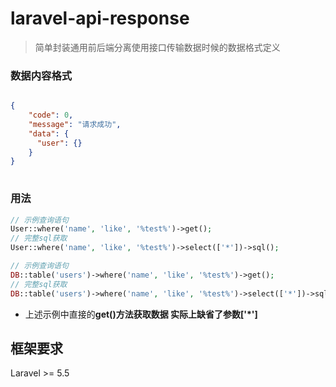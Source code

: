 # laravel-api-response

> 简单封装通用前后端分离使用接口传输数据时候的数据格式定义

### 数据内容格式

```json

{
    "code": 0,
    "message": "请求成功",
    "data": {
      "user": {}
    }
}
    
```

### 用法

```php
// 示例查询语句
User::where('name', 'like', '%test%')->get();
// 完整sql获取 
User::where('name', 'like', '%test%')->select(['*'])->sql();

// 示例查询语句
DB::table('users')->where('name', 'like', '%test%')->get();
// 完整sql获取
DB::table('users')->where('name', 'like', '%test%')->select(['*'])->sql();
```

- 上述示例中直接的**get()**方法获取数据 实际上缺省了参数**['*']**

## 框架要求

Laravel >= 5.5

